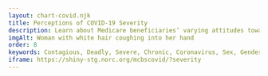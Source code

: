```yaml
---
layout: chart-covid.njk
title: Perceptions of COVID-19 Severity
description: Learn about Medicare beneficiaries’ varying attitudes toward COVID-19 and the severity of the pandemic.
imgAlt: Woman with white hair coughing into her hand
order: 8
keywords: Contagious, Deadly, Severe, Chronic, Coronavirus, Sex, Gender, Age, Income, Race, Ethnicity, Language, English, Dual, Dual eligible, Smoking, Smoker, Tobacco, Immune system, Pandemic
iframe: https://shiny-stg.norc.org/mcbscovid/?severity
---
```

